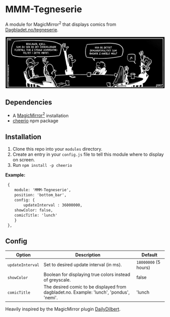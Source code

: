 # MMM-Tegneserie
A module for MagicMirror<sup>2</sup> that displays comics from [Dagbladet.no/tegneserie](https://dagbladet.no/tegneserie).

<img src="lunch.png"></img>

## Dependencies
  * A [MagicMirror<sup>2</sup>](https://github.com/MichMich/MagicMirror) installation
  * [cheerio](https://github.com/cheeriojs/cheerio) npm package

## Installation
  1. Clone this repo into your `modules` directory.
  2. Create an entry in your `config.js` file to tell this module where to display on screen.
  3. Run `npm install -p cheerio`
  
 **Example:**
```
 {
    module: 'MMM-Tegneserie',
	position: 'bottom_bar',
	config: {
		updateInterval : 36000000,
    showColor: false,
    comicTitle: 'lunch'
	}
 },
```

## Config
| **Option** | **Description** | **Default** |
| --- | --- | --- |
| `updateInterval` | Set to desired update interval (in ms). | `18000000` (5 hours) |
| `showColor` | Boolean for displaying true colors instead of greyscale. | false |
| `comicTitle` | The desired comic to be displayed from dagbladet.no. Example: 'lunch', 'pondus', 'nemi'. | 'lunch |

Heavily inspired by the MagicMirror plugin [DailyDilbert](https://github.com/andrecarlucci/MMM-DailyDilbert).
